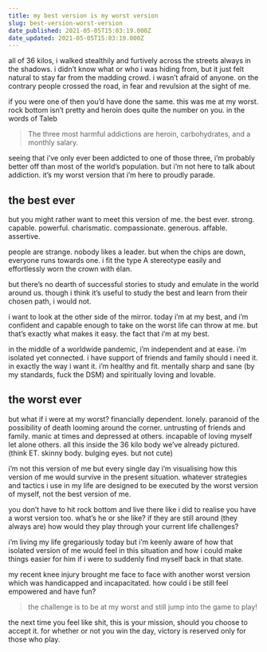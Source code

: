 ```yaml
---
title: my best version is my worst version
slug: best-version-worst-version
date_published: 2021-05-05T15:03:19.000Z
date_updated: 2021-05-05T15:03:19.000Z
---
```


all of 36 kilos, i walked stealthily and furtively across the streets always in the shadows. i didn’t know what or who i was hiding from, but it just felt natural to stay far from the madding crowd. i wasn’t afraid of anyone. on the contrary people crossed the road, in fear and revulsion at the sight of me.

if you were one of then you’d have done the same. this was me at my worst. rock bottom isn’t pretty and heroin does quite the number on you. in the words of Taleb

> The three most harmful addictions are heroin, carbohydrates, and a monthly salary.

seeing that i’ve only ever been addicted to one of those three, i’m probably better off than most of the world’s population. but i’m not here to talk about addiction. it’s my worst version that i’m here to proudly parade.

## the best ever

but you might rather want to meet this version of me. the best ever. strong. capable. powerful. charismatic. compassionate. generous. affable. assertive.

people are strange. nobody likes a leader. but when the chips are down, everyone runs towards one. i fit the type A stereotype easily and effortlessly worn the crown with élan.

but there’s no dearth of successful stories to study and emulate in the world around us. though i think it’s useful to study the best and learn from their chosen path, i would not.

i want to look at the other side of the mirror. today i’m at my best, and i’m confident and capable enough to take on the worst life can throw at me. but that’s exactly what makes it easy. the fact that i’m at my best.

in the middle of a worldwide pandemic, i’m independent and at ease. i’m isolated yet connected. i have support of friends and family should i need it. in exactly the way i want it. i’m healthy and fit. mentally sharp and sane (by my standards, fuck the DSM) and spiritually loving and lovable.

## the worst ever

but what if i were at my worst? financially dependent. lonely. paranoid of the possibility of death looming around the corner. untrusting of friends and family. manic at times and depressed at others. incapable of loving myself let alone others. all this inside the 36 kilo body we’ve already pictured. (think ET. skinny body. bulging eyes. but not cute)

i’m not this version of me but every single day i’m visualising how this version of me would survive in the present situation. whatever strategies and tactics i use in my life are designed to be executed by the worst version of myself, not the best version of me.

you don’t have to hit rock bottom and live there like i did to realise you have a worst version too. what’s he or she like? if they are still around (they always are) how would they play through your current life challenges?

i’m living my life gregariously today but i’m keenly aware of how that isolated version of me would feel in this situation and how i could make things easier for him if i were to suddenly find myself back in that state.

my recent knee injury brought me face to face with another worst version which was handicapped and incapacitated. how could i be still feel empowered and have fun? 

> the challenge is to be at my worst and still jump into the game to play!

the next time you feel like shit, this is your mission, should you choose to accept it. for whether or not you win the day, victory is reserved only for those who play.
